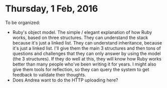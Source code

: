 Thursday, 1 Feb, 2016
=====================

To be organized:

* Ruby's object model. The simple / elegant explanation of how Ruby works, based on three structures. They can understand the stack because it's just a linked list. They can understand inheritance, because it's just a linked list. I'll give them the main 3 structures and then tons of questions and challenges that they can only answer by using the model (the 3 structures). If they do well at this, they will know how Ruby works better than many people who've been writing it for years. I might also give them tools for reflection, so they can query the system to get feedback to validate their thoughts.
* Does Andrea want to do the HTTP uploading here?

